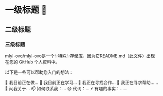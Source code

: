 # 一级标题 👋
## 二级标题
### 三级标题

<!-- 这是注释，不会呈现在界面 -->

mlyl-ovo/mlyl-ovo是一个✨特殊✨存储库，因为它README.md（此文件）出现在您的 GitHub 个人资料中。

以下是一些可以帮助您入门的想法：

🔭 我目前正在做...
🌱 我目前正在学习...
👯 我正在寻找合作...
🤔 我正在寻求帮助......
💬 问我关于...
📫 如何联系我：...
😄 代词：...
⚡ 有趣的事实：......
